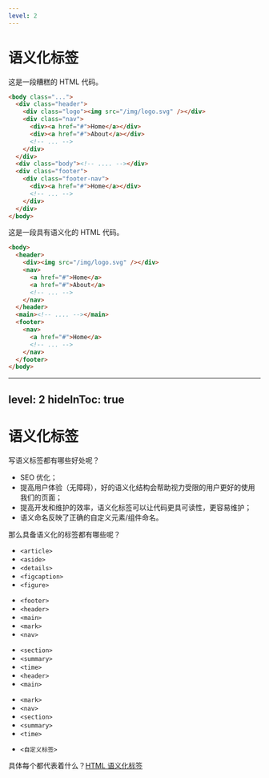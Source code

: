 ```yaml
---
level: 2
---
```


# 语义化标签

<div class="flex gap-x-4">
<div class="flex-1">

这是一段糟糕的 HTML 代码。

```html {all|2-9|4-8|10|11-16}
<body class="...">
  <div class="header">
    <div class="logo"><img src="/img/logo.svg" /></div>
    <div class="nav">
      <div><a href="#">Home</a></div>
      <div><a href="#">About</a></div>
      <!-- ... -->
    </div>
  </div>
  <div class="body"><!-- .... --></div>
  <div class="footer">
    <div class="footer-nav">
      <div><a href="#">Home</a></div>
      <!-- ... -->
    </div>
  </div>
</body>
```

</div>

<div class="flex-1">

这是一段具有语义化的 HTML 代码。

```html {all}
<body>
  <header>
    <div><img src="/img/logo.svg" /></div>
    <nav>
      <a href="#">Home</a>
      <a href="#">About</a>
      <!-- ... -->
    </nav>
  </header>
  <main><!-- .... --></main>
  <footer>
    <nav>
      <a href="#">Home</a>
      <!-- ... -->
    </nav>
  </footer>
</body>
```

</div>
</div>

---
level: 2
hideInToc: true
---

# 语义化标签

写语义标签都有哪些好处呢？

<v-click>

- SEO 优化；
- 提高用户体验（无障碍），好的语义化结构会帮助视力受限的用户更好的使用我们的页面；
- 提高开发和维护的效率，语义化标签可以让代码更具可读性，更容易维护；
- 语义命名反映了正确的自定义元素/组件命名。

</v-click>

<v-click>

那么具备语义化的标签都有哪些呢？

</v-click>

<div v-click class="flex gap-x-4">
<div>

- `<article>`
- `<aside>`
- `<details>`
- `<figcaption>`
- `<figure>`

</div>

<div>

- `<footer>`
- `<header>`
- `<main>`
- `<mark>`
- `<nav>`

</div>

<div>

- `<section>`
- `<summary>`
- `<time>`
- `<header>`
- `<main>`

</div>

<div>

- `<mark>`
- `<nav>`
- `<section>`
- `<summary>`
- `<time>`

</div>

<div>

- `<自定义标签>`

</div>

</div>

<v-click>

具体每个都代表着什么？[HTML 语义化标签](https://developer.mozilla.org/zh-CN/docs/Glossary/Semantics#%E8%AF%AD%E4%B9%89%E5%8C%96%E5%85%83%E7%B4%A0)

</v-click>
